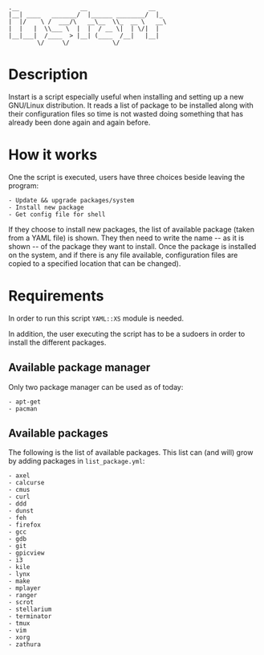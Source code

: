    .__                 __                 __   
    |__| ____   _______/  |______ ________/  |_ 
    |  |/    \ /  ___/\   __\__  \\_  __ \   __\
    |  |   |  \\___ \  |  |  / __ \|  | \/|  |  
    |__|___|  /____  > |__| (____  /__|   |__|  
            \/     \/            \/             

# Description
Instart is a script especially useful when installing and setting up a new
GNU/Linux distribution. It reads a list of package to be installed along
with their configuration files so time is not wasted doing something that
has already been done again and again before.

# How it works
One the script is executed, users have three choices beside leaving the
program:

    - Update && upgrade packages/system
    - Install new package
    - Get config file for shell

If they choose to install new packages, the list of available package
(taken from a YAML file) is shown. They then need to write the name -- as
it is shown -- of the package they want to install.
Once the package is installed on the system, and if there is any file
available, configuration files are copied to a specified location that can
be changed).

# Requirements
In order to run this script `YAML::XS` module is needed.

In addition, the user executing the script has to be a sudoers in order
to install the different packages.

## Available package manager
Only two package manager can be used as of today:

    - apt-get
    - pacman
    
## Available packages
The following is the list of available packages. This list can (and will) 
grow by adding packages in `list_package.yml`:

    - axel
    - calcurse
    - cmus
    - curl
    - ddd
    - dunst
    - feh
    - firefox
    - gcc
    - gdb
    - git
    - gpicview
    - i3
    - kile
    - lynx
    - make
    - mplayer
    - ranger
    - scrot
    - stellarium
    - terminator
    - tmux
    - vim
    - xorg
    - zathura
